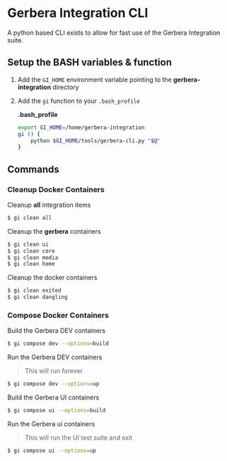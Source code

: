 # Gerbera Integration CLI

A python based CLI exists to allow for fast use of the Gerbera Integration suite.

## Setup the BASH variables & function

1. Add the `GI_HOME` environment variable pointing to the **gerbera-integration** directory
2. Add the `gi` function to your `.bash_profile`

    **.bash_profile**
    ```bash
    export GI_HOME=/home/gerbera-integration
    gi () {
        python $GI_HOME/tools/gerbera-cli.py "$@"
    }
    ```


## Commands

### Cleanup Docker Containers

Cleanup **all** integration items

```bash
$ gi clean all
```

Cleanup the **gerbera** containers

```bash
$ gi clean ui
$ gi clean core
$ gi clean media
$ gi clean home
```

Cleanup the docker containers

```bash
$ gi clean exited
$ gi clean dangling
```

### Compose Docker Containers

Build the Gerbera DEV containers

```bash
$ gi compose dev --options=build
```

Run the Gerbera DEV containers
> This will run forever

```bash
$ gi compose dev --options=up
```

Build the Gerbera UI containers

```bash
$ gi compose ui --options=build
```

Run the Gerbera ui containers
> This will run the UI test suite and exit

```bash
$ gi compose ui --options=up
```